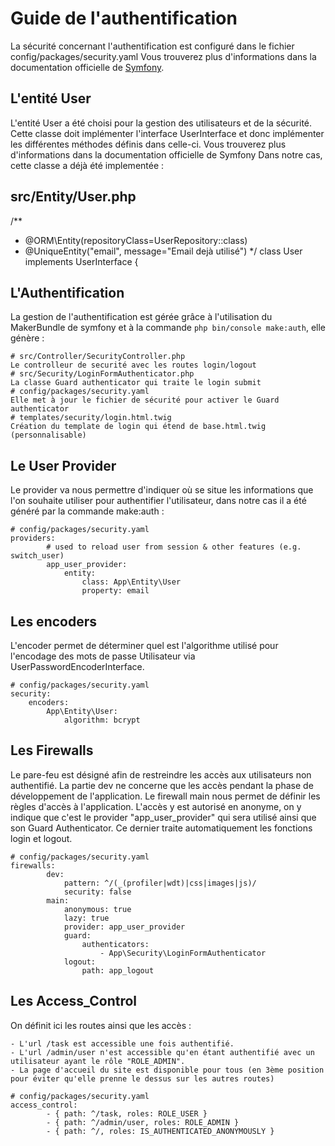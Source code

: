 # Guide de l'authentification

La sécurité concernant l'authentification est configuré dans le fichier config/packages/security.yaml Vous trouverez plus d'informations dans la documentation officielle de [Symfony](https://symfony.com/doc/current/security.html).


## L'entité User

L'entité User a été choisi pour la gestion des utilisateurs et de la sécurité. Cette classe doit implémenter l'interface UserInterface et donc implémenter les différentes méthodes définis dans celle-ci.
Vous trouverez plus d'informations dans la documentation officielle de Symfony
Dans notre cas, cette classe a déjà été implementée :

## src/Entity/User.php
/**
 * @ORM\Entity(repositoryClass=UserRepository::class)
 * @UniqueEntity("email", message="Email dejà utilisé")
 */
class User implements UserInterface
{

## L'Authentification

La gestion de l'authentification est gérée grâce à l'utilisation du MakerBundle de symfony et à la commande ```php bin/console make:auth```, elle génère :

```
# src/Controller/SecurityController.php
Le controlleur de securité avec les routes login/logout
# src/Security/LoginFormAuthenticator.php
La classe Guard authenticator qui traite le login submit
# config/packages/security.yaml
Elle met à jour le fichier de sécurité pour activer le Guard authenticator
# templates/security/login.html.twig
Création du template de login qui étend de base.html.twig (personnalisable)
```


## Le User Provider

Le provider va nous permettre d'indiquer où se situe les informations que l'on souhaite utiliser pour authentifier l'utilisateur, dans notre cas il a été généré par la commande make:auth :

```
# config/packages/security.yaml
providers:
        # used to reload user from session & other features (e.g. switch_user)
        app_user_provider:
            entity:
                class: App\Entity\User
                property: email
```

## Les encoders

L'encoder permet de déterminer quel est l'algorithme utilisé pour l'encodage des mots de passe Utilisateur via UserPasswordEncoderInterface.

```
# config/packages/security.yaml
security:
    encoders:
        App\Entity\User:
            algorithm: bcrypt
```

## Les Firewalls

Le pare-feu est désigné afin de restreindre les accès aux utilisateurs non authentifié.
La partie dev ne concerne que les accès pendant la phase de développement de l'application.
Le firewall main nous permet de définir les règles d'accès à l'application.
L'accès y est autorisé en anonyme, on y indique que c'est le provider "app_user_provider" qui sera utilisé ainsi que son Guard Authenticator. Ce dernier traite automatiquement les fonctions login et logout.

```
# config/packages/security.yaml
firewalls:
        dev:
            pattern: ^/(_(profiler|wdt)|css|images|js)/
            security: false
        main:
            anonymous: true
            lazy: true
            provider: app_user_provider
            guard:
                authenticators:
                    - App\Security\LoginFormAuthenticator
            logout:
                path: app_logout
```

## Les Access_Control

On définit ici les routes ainsi que les accès :

    - L'url /task est accessible une fois authentifié.
    - L'url /admin/user n'est accessible qu'en étant authentifié avec un utilisateur ayant le rôle "ROLE_ADMIN".
    - La page d'accueil du site est disponible pour tous (en 3ème position pour éviter qu'elle prenne le dessus sur les autres routes)

```
# config/packages/security.yaml
access_control:
        - { path: ^/task, roles: ROLE_USER }
        - { path: ^/admin/user, roles: ROLE_ADMIN }
        - { path: ^/, roles: IS_AUTHENTICATED_ANONYMOUSLY }
```
